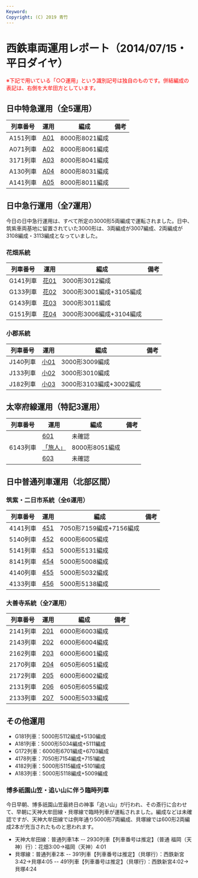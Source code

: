 ```yaml
---
Keyword: 
Copyright: (C) 2019 青竹
---
```


# 西鉄車両運用レポート（2014/07/15・平日ダイヤ）

<span style="color:#FF0000;">※下記で用いている「○○運用」という識別記号は独自のものです。併結編成の表記は、右側を大牟田方としています。</span>

## 日中特急運用（全5運用）

| 列車番号 | 運用 | 編成 | 備考 |
| --- | --- | --- | --- |
| A151列車 | [A01](http://aotake91.yu-nagi.com/railway/nishitetsu/20140322kaisei/unyoulist-weekday.htm#WA01) | 8000形8021編成 |  |
| A071列車 | [A02](http://aotake91.yu-nagi.com/railway/nishitetsu/20140322kaisei/unyoulist-weekday.htm#WA02) | 8000形8061編成 |  |
| 3171列車 | [A03](http://aotake91.yu-nagi.com/railway/nishitetsu/20140322kaisei/unyoulist-weekday.htm#WA03) | 8000形8041編成 |  |
| A130列車 | [A04](http://aotake91.yu-nagi.com/railway/nishitetsu/20140322kaisei/unyoulist-weekday.htm#WA04) | 8000形8031編成 |  |
| A141列車 | [A05](http://aotake91.yu-nagi.com/railway/nishitetsu/20140322kaisei/unyoulist-weekday.htm#WA05) | 8000形8011編成 |  |

## 日中急行運用（全7運用）

今日の日中急行運用は、すべて所定の3000形5両編成で運転されました。日中、筑紫車両基地に留置されていた3000形は、3両編成が3007編成、2両編成が3108編成・3113編成となっていました。

### 花畑系統

| 列車番号 | 運用 | 編成 | 備考 |
| --- | --- | --- | --- |
| G141列車 | [花01](http://aotake91.yu-nagi.com/railway/nishitetsu/20140322kaisei/unyoulist-weekday.htm#WG01) | 3000形3012編成 |  |
| G133列車 | [花02](http://aotake91.yu-nagi.com/railway/nishitetsu/20140322kaisei/unyoulist-weekday.htm#WG02) | 3000形3001編成+3105編成 |  |
| G143列車 | [花03](http://aotake91.yu-nagi.com/railway/nishitetsu/20140322kaisei/unyoulist-weekday.htm#WG03) | 3000形3011編成 |  |
| G151列車 | [花04](http://aotake91.yu-nagi.com/railway/nishitetsu/20140322kaisei/unyoulist-weekday.htm#WG04) | 3000形3006編成+3104編成 |  |

### 小郡系統

| 列車番号 | 運用 | 編成 | 備考 |
| --- | --- | --- | --- |
| J140列車 | [小01](http://aotake91.yu-nagi.com/railway/nishitetsu/20140322kaisei/unyoulist-weekday.htm#WJ01) | 3000形3009編成 |  |
| J133列車 | [小02](http://aotake91.yu-nagi.com/railway/nishitetsu/20140322kaisei/unyoulist-weekday.htm#WJ02) | 3000形3010編成 |  |
| J182列車 | [小03](http://aotake91.yu-nagi.com/railway/nishitetsu/20140322kaisei/unyoulist-weekday.htm#WJ03) | 3000形3103編成+3002編成 |  |

## 太宰府線運用（特記3運用）

| 列車番号 | 運用 | 編成 | 備考 |
| --- | --- | --- | --- |
|  | [601](http://aotake91.yu-nagi.com/railway/nishitetsu/20140322kaisei/unyoulist-weekday.htm#W601) | 未確認 |  |
| 6143列車 | [「旅人」](http://aotake91.yu-nagi.com/railway/nishitetsu/20140322kaisei/unyoulist-weekday.htm#W602) | 8000形8051編成 |  |
|  | [603](http://aotake91.yu-nagi.com/railway/nishitetsu/20140322kaisei/unyoulist-weekday.htm#W603) | 未確認 |  |

## 日中普通列車運用（北部区間）

### 筑紫・二日市系統（全6運用）

| 列車番号 | 運用 | 編成 | 備考 |
| --- | --- | --- | --- |
| 4141列車 | [451](http://aotake91.yu-nagi.com/railway/nishitetsu/20140322kaisei/unyoulist-weekday.htm#W451) | 7050形7159編成+7156編成 |  |
| 5140列車 | [452](http://aotake91.yu-nagi.com/railway/nishitetsu/20140322kaisei/unyoulist-weekday.htm#W452) | 6000形6005編成 |  |
| 5141列車 | [453](http://aotake91.yu-nagi.com/railway/nishitetsu/20140322kaisei/unyoulist-weekday.htm#W453) | 5000形5131編成 |  |
| 8141列車 | [454](http://aotake91.yu-nagi.com/railway/nishitetsu/20140322kaisei/unyoulist-weekday.htm#W454) | 5000形5008編成 |  |
| 4140列車 | [455](http://aotake91.yu-nagi.com/railway/nishitetsu/20140322kaisei/unyoulist-weekday.htm#W455) | 5000形5032編成 |  |
| 4133列車 | [456](http://aotake91.yu-nagi.com/railway/nishitetsu/20140322kaisei/unyoulist-weekday.htm#W456) | 5000形5138編成 |  |

### 大善寺系統（全7運用）

| 列車番号 | 運用 | 編成 | 備考 |
| --- | --- | --- | --- |
| 2141列車 | [201](http://aotake91.yu-nagi.com/railway/nishitetsu/20140322kaisei/unyoulist-weekday.htm#W201) | 6000形6003編成 |  |
| 2143列車 | [202](http://aotake91.yu-nagi.com/railway/nishitetsu/20140322kaisei/unyoulist-weekday.htm#W202) | 6000形6004編成 |  |
| 2162列車 | [203](http://aotake91.yu-nagi.com/railway/nishitetsu/20140322kaisei/unyoulist-weekday.htm#W203) | 6000形6001編成 |  |
| 2170列車 | [204](http://aotake91.yu-nagi.com/railway/nishitetsu/20140322kaisei/unyoulist-weekday.htm#W204) | 6050形6051編成 |  |
| 2172列車 | [205](http://aotake91.yu-nagi.com/railway/nishitetsu/20140322kaisei/unyoulist-weekday.htm#W205) | 6000形6002編成 |  |
| 2131列車 | [206](http://aotake91.yu-nagi.com/railway/nishitetsu/20140322kaisei/unyoulist-weekday.htm#W206) | 6050形6055編成 |  |
| 2133列車 | [207](http://aotake91.yu-nagi.com/railway/nishitetsu/20140322kaisei/unyoulist-weekday.htm#W207) | 5000形5033編成 |  |

## その他運用

* G181列車：5000形5112編成+5130編成
* A181列車：5000形5034編成+5111編成
* G172列車：6000形6701編成+6703編成
* 4178列車：7050形7154編成+7151編成
* 4182列車：5000形5115編成+5101編成
* A183列車：5000形5118編成+5009編成

### 博多祇園山笠・追い山に伴う臨時列車

今日早朝、博多祇園山笠最終日の神事「追い山」が行われ、その斎行に合わせて、早朝に天神大牟田線・貝塚線で臨時列車が運転されました。編成などは未確認ですが、天神大牟田線では例年通り5000形7両編成、貝塚線では600形2両編成2本が充当されたものと思われます。

* 天神大牟田線：普通列車1本 -- 2930列車【列車番号は推定】（普通 福岡（天神）行）：花畑3:00→福岡（天神）4:01
* 貝塚線：普通列車2本 -- 391列車【列車番号は推定】（貝塚行）：西鉄新宮3:42→貝塚4:05 -- 491列車【列車番号は推定】（貝塚行）：西鉄新宮4:02→貝塚4:24


